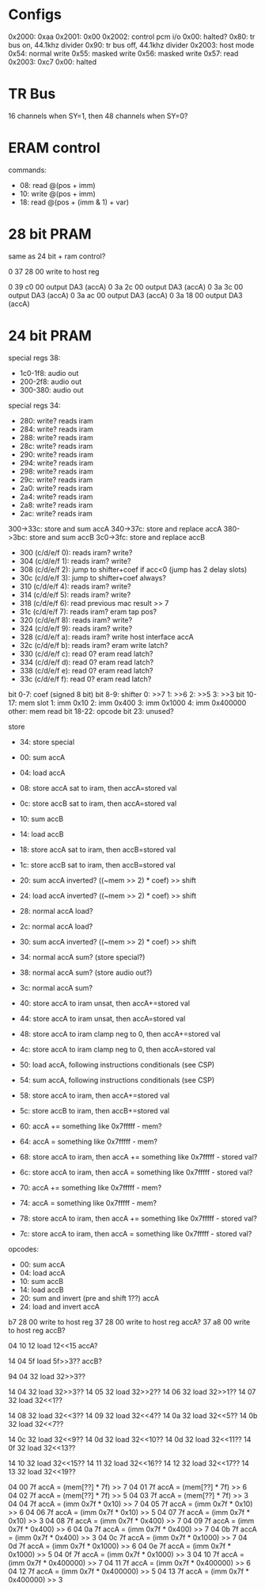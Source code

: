 # Configs

0x2000: 0xaa
0x2001: 0x00
0x2002: control pcm i/o
  0x00: halted?
  0x80: tr bus on, 44.1khz divider
  0x90: tr bus off, 44.1khz divider
0x2003: host mode
  0x54: normal write
  0x55: masked write
  0x56: masked write
  0x57: read
0x2003: 0xc7
  0x00: halted



# TR Bus
16 channels when SY=1, then 48 channels when SY=0?


# ERAM control

commands:
- 08: read @(pos + imm)
- 10: write @(pos + imm)
- 18: read @(pos + (imm & 1) + var)




# 28 bit PRAM

same as 24 bit + ram control?

0 37 28 00   write to host reg

0 39 c0 00   output DA3 (accA)
0 3a 2c 00   output DA3 (accA)
0 3a 3c 00   output DA3 (accA)
0 3a ac 00   output DA3 (accA)
0 3a 18 00   output DA3 (accA)


# 24 bit PRAM

special regs 38:

- 1c0-1f8: audio out
- 200-2f8: audio out
- 300-380: audio out



special regs 34:

- 280: write? reads iram
- 284: write? reads iram
- 288: write? reads iram
- 28c: write? reads iram
- 290: write? reads iram
- 294: write? reads iram
- 298: write? reads iram
- 29c: write? reads iram
- 2a0: write? reads iram
- 2a4: write? reads iram
- 2a8: write? reads iram
- 2ac: write? reads iram

300->33c: store and sum accA
340->37c: store and replace accA
380->3bc: store and sum accB
3c0->3fc: store and replace accB

- 300 (c/d/e/f 0): reads iram?  write?
- 304 (c/d/e/f 1): reads iram?  write?
- 308 (c/d/e/f 2): jump to shifter+coef if acc<0  (jump has 2 delay slots)
- 30c (c/d/e/f 3): jump to shifter+coef always?
- 310 (c/d/e/f 4): reads iram?  write?
- 314 (c/d/e/f 5): reads iram?  write?
- 318 (c/d/e/f 6): read previous mac result >> 7
- 31c (c/d/e/f 7): reads iram?  eram tap pos?
- 320 (c/d/e/f 8): reads iram?  write?
- 324 (c/d/e/f 9): reads iram?  write?
- 328 (c/d/e/f a): reads iram?  write host interface accA
- 32c (c/d/e/f b): reads iram?  eram write latch?
- 330 (c/d/e/f c): read 0?   eram read latch?
- 334 (c/d/e/f d): read 0?   eram read latch?
- 338 (c/d/e/f e): read 0?   eram read latch?
- 33c (c/d/e/f f): read 0?   eram read latch?

bit 0-7: coef (signed 8 bit)
bit 8-9: shifter
  0: >>7
  1: >>6
  2: >>5
  3: >>3
bit 10-17: mem slot
  1: imm 0x10
  2: imm 0x400
  3: imm 0x1000
  4: imm 0x400000
  other: mem read
bit 18-22: opcode
bit 23: unused?

store
- 34: store special

- 00: sum accA
- 04: load accA
- 08: store accA sat to iram, then accA=stored val
- 0c: store accB sat to iram, then accA=stored val

- 10: sum accB
- 14: load accB
- 18: store accA sat to iram, then accB=stored val
- 1c: store accB sat to iram, then accB=stored val

- 20: sum accA inverted?  ((~mem >> 2) * coef) >> shift
- 24: load accA inverted?  ((~mem >> 2) * coef) >> shift
- 28: normal accA load?
- 2c: normal accA load?

- 30: sum accA inverted?  ((~mem >> 2) * coef) >> shift
- 34: normal accA sum? (store special?)
- 38: normal accA sum? (store audio out?)
- 3c: normal accA sum?

- 40: store accA to iram unsat, then accA+=stored val
- 44: store accA to iram unsat, then accA=stored val
- 48: store accA to iram clamp neg to 0, then accA+=stored val
- 4c: store accA to iram clamp neg to 0, then accA=stored val

- 50: load accA, following instructions conditionals (see CSP)
- 54: sum accA, following instructions conditionals (see CSP)
- 58: store accA to iram, then accA+=stored val
- 5c: store accB to iram, then accB+=stored val

- 60: accA += something like 0x7fffff - mem?
- 64: accA = something like 0x7fffff - mem?
- 68: store accA to iram, then accA += something like 0x7fffff - stored val?
- 6c: store accA to iram, then accA = something like 0x7fffff - stored val?

- 70: accA += something like 0x7fffff - mem?
- 74: accA = something like 0x7fffff - mem?
- 78: store accA to iram, then accA += something like 0x7fffff - stored val?
- 7c: store accA to iram, then accA = something like 0x7fffff - stored val?

opcodes:
- 00: sum accA
- 04: load accA
- 10: sum accB
- 14: load accB
- 20: sum and invert (pre and shift 1??) accA
- 24: load and invert accA


b7 28 00   write to host reg
37 28 00   write to host reg  accA?
37 a8 00   write to host reg  accB?

04 10 12   load 12<<15   accA?

14 04 5f   load 5f>>3??  accB?

94 04 32   load 32>>3??

14 04 32   load 32>>3??
14 05 32   load 32>>2??
14 06 32   load 32>>1??
14 07 32   load 32<<1??

14 08 32   load 32<<3??
14 09 32   load 32<<4??
14 0a 32   load 32<<5??
14 0b 32   load 32<<7??

14 0c 32   load 32<<9??
14 0d 32   load 32<<10??
14 0d 32   load 32<<11??
14 0f 32   load 32<<13??

14 10 32   load 32<<15??
14 11 32   load 32<<16??
14 12 32   load 32<<17??
14 13 32   load 32<<19??


04 00 7f   accA = (mem[??] * 7f) >> 7
04 01 7f   accA = (mem[??] * 7f) >> 6
04 02 7f   accA = (mem[??] * 7f) >> 5
04 03 7f   accA = (mem[??] * 7f) >> 3
04 04 7f   accA = (imm 0x7f * 0x10) >> 7
04 05 7f   accA = (imm 0x7f * 0x10) >> 6
04 06 7f   accA = (imm 0x7f * 0x10) >> 5
04 07 7f   accA = (imm 0x7f * 0x10) >> 3
04 08 7f   accA = (imm 0x7f * 0x400) >> 7
04 09 7f   accA = (imm 0x7f * 0x400) >> 6
04 0a 7f   accA = (imm 0x7f * 0x400) >> 7
04 0b 7f   accA = (imm 0x7f * 0x400) >> 3
04 0c 7f   accA = (imm 0x7f * 0x1000) >> 7
04 0d 7f   accA = (imm 0x7f * 0x1000) >> 6
04 0e 7f   accA = (imm 0x7f * 0x1000) >> 5
04 0f 7f   accA = (imm 0x7f * 0x1000) >> 3
04 10 7f   accA = (imm 0x7f * 0x400000) >> 7
04 11 7f   accA = (imm 0x7f * 0x400000) >> 6
04 12 7f   accA = (imm 0x7f * 0x400000) >> 5
04 13 7f   accA = (imm 0x7f * 0x400000) >> 3
